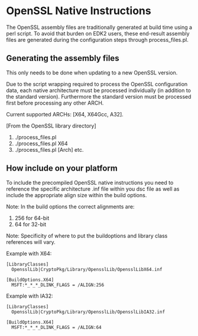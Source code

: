 # OpenSSL Native Instructions

The OpenSSL assembly files are traditionally generated at build time using a perl script.
To avoid that burden on EDK2 users, these end-result assembly files are generated during
the configuration steps through process_files.pl.

## Generating the assembly files

This only needs to be done when updating to a new OpenSSL version.

Due to the script wrapping required to process the OpenSSL configuration data,
each native architecture must be processed individually (in addition to the standard version).
Furthermore the standard version must be processed first before processing any other ARCH.

Current supported ARCHs: [X64, X64Gcc, A32].

[From the OpenSSL library directory]

  1. ./process_files.pl
  2. ./process_files.pl X64
  3. ./process_files.pl [Arch] etc.

## How include on your platform

To include the precompiled OpenSSL native instructions you need to reference the specific
architecture .inf file within you dsc file as well as include the appropriate align size
within the build options.

Note: In the build options the correct alignments are:

  1. 256 for 64-bit
  2. 64 for 32-bit

Note: Specificity of where to put the buildoptions and library class references will vary.

Example with X64:

  ``` DSC
  [LibraryClasses]
    OpensslLib|CryptoPkg/Library/OpensslLib/OpensslLibX64.inf
  ```

  ``` BuildOptions
  [BuildOptions.X64]
    MSFT:*_*_*_DLINK_FLAGS = /ALIGN:256
  ```

Example with IA32:

  ``` DSC
  [LibraryClasses]
    OpensslLib|CryptoPkg/Library/OpensslLib/OpensslLibIA32.inf
  ```

  ``` BuildOptions
  [BuildOptions.X64]
    MSFT:*_*_*_DLINK_FLAGS = /ALIGN:64
  ```
